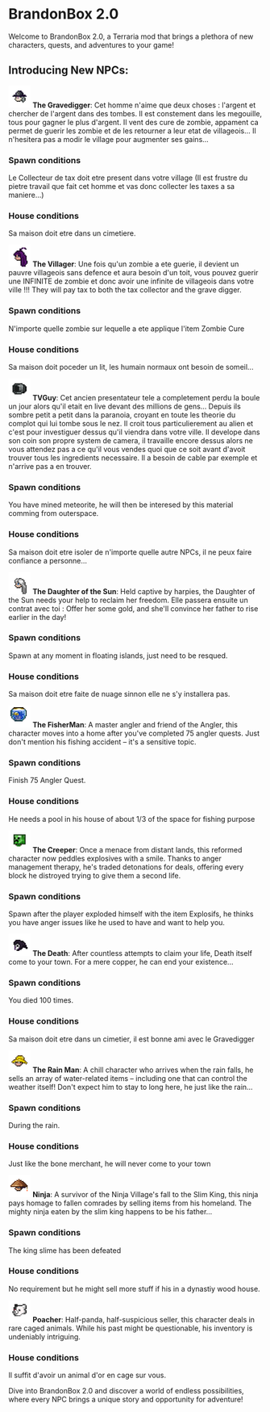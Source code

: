 # BrandonBox 2.0

Welcome to BrandonBox 2.0, a Terraria mod that brings a plethora of new characters, quests, and adventures to your game!

## Introducing New NPCs:

![Gravedigger](https://raw.githubusercontent.com/Gymnopediese/BrandonBox/main/NPCs/Gravedigger/Gravedigger_Head.png) **The Gravedigger**: Cet homme n'aime que deux choses : l'argent et chercher de l'argent dans des tombes. Il est constement dans les megouille, tous pour gagner le plus d'argent. Il vent des cure de zombie, appament ca permet de guerir les zombie et de les retourner a leur etat de villageois... Il n'hesitera pas a modir le village pour augmenter ses gains...

### Spawn conditions

Le Collecteur de tax doit etre present dans votre village (Il est frustre du pietre travail que fait cet homme et vas donc collecter les taxes a sa maniere...)

### House conditions

Sa maison doit etre dans un cimetiere.

![Villager](https://raw.githubusercontent.com/Gymnopediese/BrandonBox/main/NPCs/Villager/Villager_Head.png) **The Villager**: Une fois qu'un zombie a ete guerie, il devient un pauvre villageois sans defence et aura besoin d'un toit, vous pouvez guerir une INFINITE de zombie et donc avoir une infinite de villageois dans votre ville !!! They will pay tax to both the tax collector and the grave digger.

### Spawn conditions

N'importe quelle zombie sur lequelle a ete applique l'item Zombie Cure

### House conditions

Sa maison doit poceder un lit, les humain normaux ont besoin de someil...

![TVGuy](https://raw.githubusercontent.com/Gymnopediese/BrandonBox/main/NPCs/TVGuy/TVGuy_Head.png) **TVGuy**: Cet ancien presentateur tele a completement perdu la boule un jour alors qu'il etait en live devant des millions de gens... Depuis ils sombre petit a petit dans la paranoia, croyant en toute les theorie du complot qui lui tombe sous le nez. Il croit tous particulierement au alien et c'est pour investiguer dessus qu'il viendra dans votre ville. Il develope dans son coin son propre system de camera, il travaille encore dessus alors ne vous attendez pas a ce qu'il vous vendes quoi que ce soit avant d'avoit trouver tous les ingredients necessaire. Il a besoin de cable par exemple et n'arrive pas a en trouver.

### Spawn conditions

You have mined meteorite, he will then be interesed by this material comming from outerspace.

### House conditions

Sa maison doit etre isoler de n'importe quelle autre NPCs, il ne peux faire confiance a personne...

![Daughter of the Sun](https://raw.githubusercontent.com/Gymnopediese/BrandonBox/main/NPCs/DaughterOfSun/DaughterOfSun_Head.png) **The Daughter of the Sun**: Held captive by harpies, the Daughter of the Sun needs your help to reclaim her freedom. Elle passera ensuite un contrat avec toi : Offer her some gold, and she'll convince her father to rise earlier in the day!

### Spawn conditions

Spawn at any moment in floating islands, just need to be resqued.

### House conditions

Sa maison doit etre faite de nuage sinnon elle ne s'y installera pas.

![FisherMan](https://raw.githubusercontent.com/Gymnopediese/BrandonBox/main/NPCs/FisherMan/FisherMan_Head.png) **The FisherMan**: A master angler and friend of the Angler, this character moves into a home after you've completed 75 angler quests. Just don't mention his fishing accident – it's a sensitive topic.

### Spawn conditions

Finish 75 Angler Quest.

### House conditions

He needs a pool in his house of about 1/3 of the space for fishing purpose

![Creeper](https://raw.githubusercontent.com/Gymnopediese/BrandonBox/main/NPCs/Creeper/Creeper_Head.png) **The Creeper**: Once a menace from distant lands, this reformed character now peddles explosives with a smile. Thanks to anger management therapy, he's traded detonations for deals, offering every block he distroyed trying to give them a second life.

### Spawn conditions

Spawn after the player exploded himself with the item Explosifs, he thinks you have anger issues like he used to have and want to help you.

![Death](https://raw.githubusercontent.com/Gymnopediese/BrandonBox/main/NPCs/Death/Death_Head.png) **The Death**: After countless attempts to claim your life, Death itself come to your town. For a mere copper, he can end your existence...

### Spawn conditions

You died 100 times.

### House conditions

Sa maison doit etre dans un cimetier, il est bonne ami avec le Gravedigger

![Rain Man](https://raw.githubusercontent.com/Gymnopediese/BrandonBox/main/NPCs/RainMan/RainMan_Head.png) **The Rain Man**: A chill character who arrives when the rain falls, he sells an array of water-related items – including one that can control the weather itself! Don't expect him to stay to long here, he just like the rain...

### Spawn conditions

During the rain.

### House conditions

Just like the bone merchant, he will never come to your town

![Ninja](https://raw.githubusercontent.com/Gymnopediese/BrandonBox/main/NPCs/Ronin/Ronin_Head.png) **Ninja**: A survivor of the Ninja Village's fall to the Slim King, this ninja pays homage to fallen comrades by selling items from his homeland. The mighty ninja eaten by the slim king happens to be his father...

### Spawn conditions

The king slime has been defeated

### House conditions

No requirement but he might sell more stuff if his in a dynastiy wood house.

![Poacher](https://raw.githubusercontent.com/Gymnopediese/BrandonBox/main/NPCs/Poacher/Poacher_Head.png) **Poacher**: Half-panda, half-suspicious seller, this character deals in rare caged animals. While his past might be questionable, his inventory is undeniably intriguing.

### House conditions

Il suffit d'avoir un animal d'or en cage sur vous.


Dive into BrandonBox 2.0 and discover a world of endless possibilities, where every NPC brings a unique story and opportunity for adventure!
